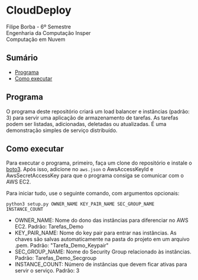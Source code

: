 # CloudDeploy
Filipe Borba - 6º Semestre  
Engenharia da Computação Insper  
Computação em Nuvem  

## Sumário

- [Programa](#programa)
- [Como executar](#comoexecutar)

## Programa

O programa deste repositório criará um load balancer e instâncias (padrão: 3) para servir uma aplicação de armazenamento de tarefas. As tarefas podem ser listadas, adicionadas, deletadas ou atualizadas. É uma demonstração simples de serviço distribuído.

## Como executar

Para executar o programa, primeiro, faça um clone do repositório e instale o [boto3](https://boto3.amazonaws.com/v1/documentation/api/latest/guide/quickstart.html#installation). Após isso, adicione no ```aws.json``` o AwsAccessKeyId e AwsSecretAccessKey para que o programa consiga se comunicar com o AWS EC2.

Para iniciar tudo, use o seguinte comando, com argumentos opcionais:

`python3 setup.py OWNER_NAME KEY_PAIR_NAME SEC_GROUP_NAME INSTANCE_COUNT`

* OWNER_NAME: Nome do dono das instâncias para diferenciar no AWS EC2. Padrão: Tarefas_Demo
* KEY_PAIR_NAME: Nome do key pair para entrar nas instâncias. As chaves são salvas automaticamente na pasta do projeto em um arquivo .pem. Padrão: "Tarefa_Demo_Keypair"
* SEC_GROUP_NAME: Nome do Security Group relacionado às instâncias. Padrão: Tarefas_Demo_Secgroup
* INSTANCE_COUNT: Número de instâncias que devem ficar ativas para servir o serviço. Padrão: 3